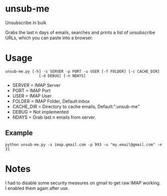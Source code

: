 # unsub-me
Unsubscribe in bulk

Grabs the last n days of emails, searches and prints a list of unsubscribe URLs, which you can paste into a browser.

# Usage

    unsub-me.py [-h] -s SERVER -p PORT -u USER [-f FOLDER] [-c CACHE_DIR]
                   [-d DEBUG] [-n NDAYS]

- SERVER = IMAP Server
- PORT = IMAP Port
- USER = IMAP User
- FOLDER = IMAP Folder, Default:inbox
- CACHE_DIR = Directory to cache emails, Default:".unsub-me"
- DEBUG = Not implemented
- NDAYS = Grab last n emails from server.

## Example
    python unsub-me.py -s imap.gmail.com -p 993 -u "my.email@gmail.com" -n 31

# Notes

I had to disable some security measures on gmail to get raw IMAP working. I enabled them again after use. 


